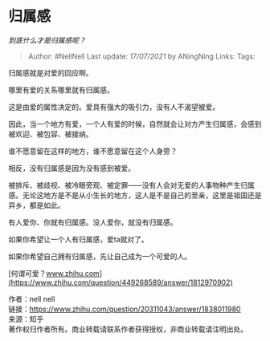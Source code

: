 # 归属感
*到底什么才是归属感呢？*

> Author: #NellNell 
Last update: *17/07/2021* by ANingNing
Links:
Tags: 

归属感就是对爱的回应啊。

哪里有爱的关系哪里就有归属感。

这是由爱的属性决定的。爱具有强大的吸引力，没有人不渴望被爱。

因此，当一个地方有爱，一个人有爱的时候，自然就会让对方产生归属感，会感到被欢迎、被包容、被接纳。

谁不愿意留在这样的地方，谁不愿意留在这个人身旁？

相反，没有归属感是因为没有感到被爱。

被排斥、被歧视、被冷眼旁观、被定罪——没有人会对无爱的人事物种产生归属感。无论这地方是不是从小生长的地方，这人是不是自己的至亲，这里是祖国还是异乡，都是如此。

有人爱你、你就有归属感。没人爱你，就没有归属感。

如果你希望让一个人有归属感，爱ta就对了。

如果你希望自己拥有归属感，先让自己成为一个可爱的人。

[何谓可爱？​www.zhihu.com](https://www.zhihu.com/question/449268589/answer/1812970902)

  
  
作者：nell nell  
链接：https://www.zhihu.com/question/20311043/answer/1838011980  
来源：知乎  
著作权归作者所有。商业转载请联系作者获得授权，非商业转载请注明出处。